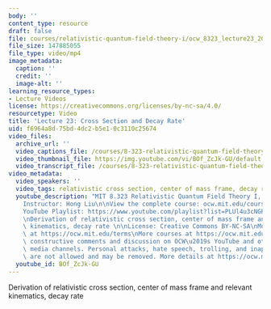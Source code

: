 ```yaml
---
body: ''
content_type: resource
draft: false
file: courses/relativistic-quantum-field-theory-i/ocw_8323_lecture23_2023may03_360p_16_9.mp4
file_size: 147885055
file_type: video/mp4
image_metadata:
  caption: ''
  credit: ''
  image-alt: ''
learning_resource_types:
- Lecture Videos
license: https://creativecommons.org/licenses/by-nc-sa/4.0/
resourcetype: Video
title: 'Lecture 23: Cross Section and Decay Rate'
uid: f6964a8d-75bd-4dc2-b5e1-0c3110c25674
video_files:
  archive_url: ''
  video_captions_file: /courses/8-323-relativistic-quantum-field-theory-i-spring-2023/1nZ9QYc61ztoaGPIEgpRbl95CLcE0sqAg_transcript.webvtt
  video_thumbnail_file: https://img.youtube.com/vi/BOf_ZcJk-GU/default.jpg
  video_transcript_file: /courses/8-323-relativistic-quantum-field-theory-i-spring-2023/1nZ9QYc61ztoaGPIEgpRbl95CLcE0sqAg_transcript.pdf
video_metadata:
  video_speakers: ''
  video_tags: relativistic cross section, center of mass frame, decay rate
  youtube_description: "MIT 8.323 Relativistic Quantum Field Theory I, Spring 2023\n\
    Instructor: Hong Liu\n\nView the complete course: ocw.mit.edu/courses/8-323-relativistic-quantum-field-theory-i-spring-2023/\n\
    YouTube Playlist: https://www.youtube.com/playlist?list=PLUl4u3cNGP61AV6bhf4mB3tCyWQrI_uU5\n\
    \nDerivation of relativistic cross section, center of mass frame and relevant\
    \ kinematics, decay rate \n\nLicense: Creative Commons BY-NC-SA\nMore information\
    \ at https://ocw.mit.edu/terms\nMore courses at https://ocw.mit.edu\n\nWe encourage\
    \ constructive comments and discussion on OCW\u2019s YouTube and other social\
    \ media channels. Personal attacks, hate speech, trolling, and inappropriate comments\
    \ are not allowed and may be removed. More details at https://ocw.mit.edu/comments.\n"
  youtube_id: BOf_ZcJk-GU
---
```

Derivation of relativistic cross section, center of mass frame and relevant kinematics, decay rate